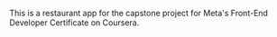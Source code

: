 This is a restaurant app for the capstone project for Meta's Front-End Developer Certificate on Coursera.
